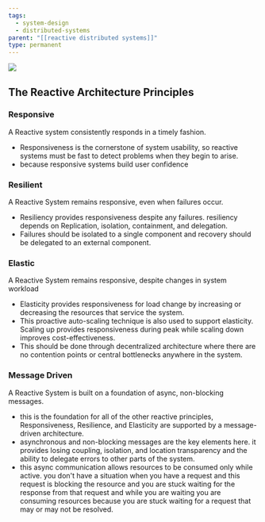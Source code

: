 ```yaml
---
tags:
  - system-design
  - distributed-systems
parent: "[[reactive distributed systems]]"
type: permanent
---
```

![](https://www.researchgate.net/profile/David-Bauer-7/publication/326960759/figure/fig1/AS:658175791472640@1533932745053/Presentation-of-the-basic-principles-of-reactive-systems-from-the-Reactive-Manifesto.png)
## The Reactive Architecture Principles

### Responsive 
A Reactive system consistently responds in a timely fashion.
- Responsiveness is the cornerstone of system usability, so reactive systems must be fast to detect problems when they begin to arise.
- because responsive systems build user confidence
### Resilient 
 A Reactive System remains responsive, even when failures occur.
 - Resiliency provides responsiveness despite any failures. resiliency depends on Replication, isolation, containment, and delegation.
 - Failures should be isolated to a single component and recovery should be delegated to an external component.
### Elastic
A Reactive System remains responsive, despite changes in system workload
- Elasticity provides responsiveness for load change by increasing or decreasing the resources that service the system.
- This proactive auto-scaling technique is also used to support elasticity. Scaling up provides responsiveness during peak while scaling down improves cost-effectiveness.
- This should be done through decentralized architecture where there are no contention points or central bottlenecks anywhere in the system.
### Message Driven
A Reactive System is built on a foundation of async, non-blocking messages.
- this is the foundation for all of the other reactive principles, Responsiveness, Resilience, and Elasticity are supported by a message-driven architecture.
- asynchronous and non-blocking messages are the key elements here. it provides losing coupling, isolation, and location transparency and the ability to delegate errors to other parts of the system.
- this async communication allows resources to be consumed only while active. you don't have a situation when you have a request and this request is blocking the resource and you are stuck waiting for the response from that request and while you are waiting you are consuming resources because you are stuck waiting for a request that may or may not be resolved.
